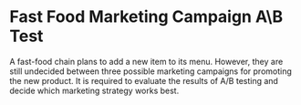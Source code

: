 # Fast Food Marketing Campaign A\B Test
A fast-food chain plans to add a new item to its menu. However, they are still undecided between three possible marketing campaigns for promoting the new product.
It is required to evaluate the results of A/B testing and decide which marketing strategy works best.
